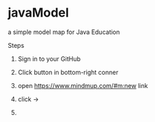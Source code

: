 # javaModel
a simple model map for Java Education

Steps
1) Sign in to your GitHub

2) Click <Fork> button in bottom-right conner

3) open https://www.mindmup.com/#m:new link

4) click <Extensions> -> <Github>

5) 
